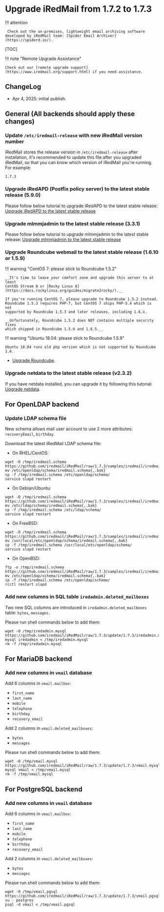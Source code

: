 # Upgrade iRedMail from 1.7.2 to 1.7.3

!!! attention

	 Check out the on-premises, lightweight email archiving software developed by iRedMail team: [Spider Email Archiver](https://spiderd.io/).

[TOC]

!!! note "Remote Upgrade Assistance"

    Check out our [remote upgrade support](https://www.iredmail.org/support.html) if you need assistance.

## ChangeLog

- Apr 4, 2025: initial publish.

## General (All backends should apply these changes)

### Update `/etc/iredmail-release` with new iRedMail version number

iRedMail stores the release version in `/etc/iredmail-release` after
installation, it's recommended to update this file after you upgraded iRedMail,
so that you can know which version of iRedMail you're running. For example:

```
1.7.3
```

### Upgrade iRedAPD (Postfix policy server) to the latest stable release (5.9.0)

Please follow below tutorial to upgrade iRedAPD to the latest stable release:
[Upgrade iRedAPD to the latest stable release](./upgrade.iredapd.html)

### Upgrade mlmmjadmin to the latest stable release (3.3.1)

Please follow below tutorial to upgrade mlmmjadmin to the latest stable release:
[Upgrade mlmmjadmin to the latest stable release](./upgrade.mlmmjadmin.html)

### Upgrade Roundcube webmail to the latest stable release (1.6.10 or 1.5.9)

!!! warning "CentOS 7: please stick to Roundcube 1.5.2"

    __It's time to leave your comfort zone and upgrade this server to at least
    CentOS Stream 8 or [Rocky Linux 8](https://docs.rockylinux.org/guides/migrate2rocky/).__

    If you're running CentOS 7, please upgrade to Roundcube 1.5.2 instead.
    Roundcube 1.5.3 requires PHP-7, but CentOS 7 ships PHP-5.4 which is not
    supported by Roundcube 1.5.3 and later releases, including 1.6.x.

    __Unfortunately, Roundcube 1.5.2 does NOT contains multiple security fixes
    which shipped in Roundcube 1.5.6 and 1.6.5.__

!!! warning "Ubuntu 18.04: please stick to Roundcube 1.5.9"

    Ubuntu 18.04 runs old php version which is not supported by Roundcube 1.6.

* [Upgrade Roundcube](https://github.com/roundcube/roundcubemail/wiki/Upgrade).

### Upgrade netdata to the latest stable release (v2.3.2)

If you have netdata installed, you can upgrade it by following this tutorial:
[Upgrade netdata](./upgrade.netdata.html).

## For OpenLDAP backend

### Update LDAP schema file

New schema allows mail user account to use 2 more attributes: `recoveryEmail`, `birthday`.

Download the latest iRedMail LDAP schema file:

* On RHEL/CentOS:

```
wget -O /tmp/iredmail.schema https://github.com/iredmail/iRedMail/raw/1.7.3/samples/iredmail/iredmail.schema
mv /etc/openldap/schema/iredmail.schema{,.bak}
cp -f /tmp/iredmail.schema /etc/openldap/schema/
service slapd restart
```

* On Debian/Ubuntu:
```
wget -O /tmp/iredmail.schema https://github.com/iredmail/iRedMail/raw/1.7.3/samples/iredmail/iredmail.schema
mv /etc/ldap/schema/iredmail.schema{,.bak}
cp -f /tmp/iredmail.schema /etc/ldap/schema/
service slapd restart
```

* On FreeBSD:

```
wget -O /tmp/iredmail.schema https://github.com/iredmail/iRedMail/raw/1.7.3/samples/iredmail/iredmail.schema
mv /usr/local/etc/openldap/schema/iredmail.schema{,.bak}
cp -f /tmp/iredmail.schema /usr/local/etc/openldap/schema/
service slapd restart
```

* On OpenBSD:

```
ftp -o /tmp/iredmail.schema https://github.com/iredmail/iRedMail/raw/1.7.3/samples/iredmail/iredmail.schema
mv /etc/openldap/schema/iredmail.schema{,.bak}
cp -f /tmp/iredmail.schema /etc/openldap/schema/
rcctl restart slapd
```

### Add new columns in SQL table `iredadmin.deleted_mailboxes`

Two new SQL columns are introduced in `iredadmin.deleted_mailboxes` table: `bytes`, `messages`.

Please run shell commands below to add them:

```
wget -O /tmp/iredadmin.mysql https://github.com/iredmail/iRedMail/raw/1.7.3/update/1.7.3/iredadmin.mysql
mysql iredadmin < /tmp/iredadmin.mysql
rm -f /tmp/iredadmin.mysql
```

## For MariaDB backend

### Add new columns in `vmail` database

Add 6 columns in `vmail.mailbox`:

- `first_name`
- `last_name`
- `mobile`
- `telephone`
- `birthday`
- `recovery_email`

Add 2 columns in `vmail.deleted_mailboxes`:

- `bytes`
- `messages`

Please run shell commands below to add them:

```
wget -O /tmp/vmail.mysql https://github.com/iredmail/iRedMail/raw/1.7.3/update/1.7.3/vmail.mysql
mysql vmail < /tmp/vmail.mysql
rm -f /tmp/vmail.mysql
```

## For PostgreSQL backend

### Add new columns in `vmail` database

Add 6 columns in `vmail.mailbox`:

- `first_name`
- `last_name`
- `mobile`
- `telephone`
- `birthday`
- `recovery_email`

Add 2 columns in `vmail.deleted_mailboxes`:

- `bytes`
- `messages`

Please run shell commands below to add them:

```
wget -O /tmp/vmail.pgsql https://github.com/iredmail/iRedMail/raw/1.7.3/update/1.7.3/vmail.pgsql
su - postgres
psql -d vmail < /tmp/vmail.pgsql
```
